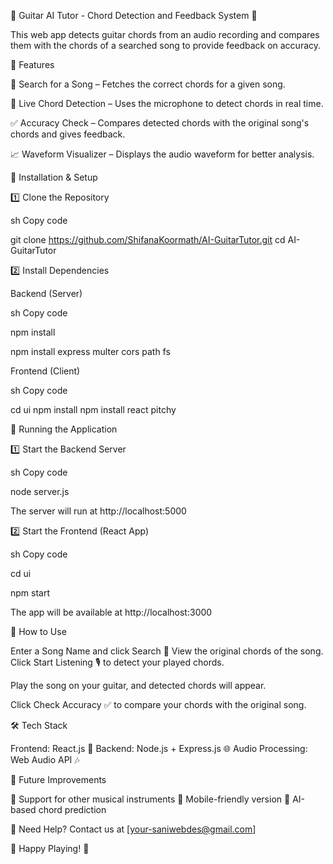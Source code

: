 🎸 Guitar AI Tutor - Chord Detection and Feedback System 🎵

This web app detects guitar chords from an audio recording and compares them with the chords of a searched song to provide feedback on accuracy.

🚀 Features

🎵 Search for a Song – Fetches the correct chords for a given song.

🎸 Live Chord Detection – Uses the microphone to detect chords in real time.

✅ Accuracy Check – Compares detected chords with the original song's chords and gives feedback.

📈 Waveform Visualizer – Displays the audio waveform for better analysis.

📜 Installation & Setup

1️⃣ Clone the Repository

sh
Copy code

git clone https://github.com/ShifanaKoormath/AI-GuitarTutor.git
cd AI-GuitarTutor

2️⃣ Install Dependencies

Backend (Server)

sh
Copy code

npm install

npm install express multer cors path fs

Frontend (Client)

sh
Copy code

cd ui
npm install
npm install react pitchy


🎯 Running the Application

1️⃣ Start the Backend Server

sh
Copy code

node server.js

The server will run at http://localhost:5000

2️⃣ Start the Frontend (React App)

sh
Copy code

cd ui

npm start

The app will be available at http://localhost:3000

🎤 How to Use

Enter a Song Name and click Search 🎵
View the original chords of the song.
Click Start Listening 🎙️ to detect your played chords.

Play the song on your guitar, and detected chords will appear.

Click Check Accuracy ✅ to compare your chords with the original song.

🛠️ Tech Stack

Frontend: React.js 🎨
Backend: Node.js + Express.js 🌐
Audio Processing: Web Audio API 🎶

🎯 Future Improvements

🎹 Support for other musical instruments
📱 Mobile-friendly version
🧠 AI-based chord prediction

📧 Need Help? Contact us at [your-saniwebdes@gmail.com]

🚀 Happy Playing! 🎸